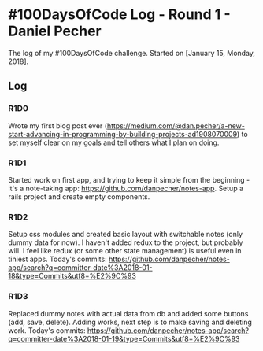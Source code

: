 # #100DaysOfCode Log - Round 1 - Daniel Pecher

The log of my #100DaysOfCode challenge. Started on [January 15, Monday, 2018].

## Log

### R1D0
Wrote my first blog post ever (https://medium.com/@dan.pecher/a-new-start-advancing-in-programming-by-building-projects-ad1908070009) to set myself clear on my goals and tell others what I plan on doing.

### R1D1
Started work on first app, and trying to keep it simple from the beginning - it's a note-taking app: https://github.com/danpecher/notes-app. Setup a rails project and create empty components.

### R1D2
Setup css modules and created basic layout with switchable notes (only dummy data for now). I haven't added redux to the project, but probably will. I feel like redux (or some other state management) is useful even in tiniest apps. Today's commits: https://github.com/danpecher/notes-app/search?q=committer-date%3A2018-01-18&type=Commits&utf8=%E2%9C%93

### R1D3
Replaced dummy notes with actual data from db and added some buttons (add, save, delete). Adding works, next step is to make saving and deleting work.
Today's commits: https://github.com/danpecher/notes-app/search?q=committer-date%3A2018-01-19&type=Commits&utf8=%E2%9C%93

